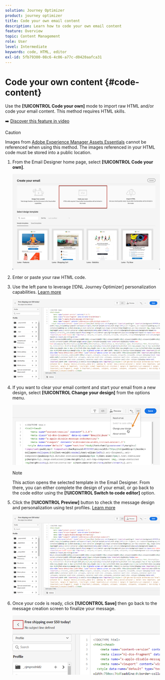 ```yaml
---
solution: Journey Optimizer
product: journey optimizer
title: Code your own email content
description: Learn how to code your own email content
feature: Overview
topic: Content Management
role: User
level: Intermediate
keywords: code, HTML, editor
exl-id: 5fb79300-08c6-4c06-a77c-d0420aafca31
---
```

# Code your own content {#code-content}

Use the **[!UICONTROL Code your own]** mode to import raw HTML and/or code your email content. This method requires HTML skills.

➡️ [Discover this feature in video](#video)

>[!CAUTION]
>
> Images from [Adobe Experience Manager Assets Essentials](assets-essentials.md) cannot be referenced when using this method. The images referenced in your HTML code must be stored into a public location. 

1. From the Email Designer home page, select **[!UICONTROL Code your own]**.

    ![](assets/code-your-own.png)

1. Enter or paste your raw HTML code. 

1. Use the left pane to leverage [!DNL Journey Optimizer] personalization capabilities. [Learn more](../personalization/personalize.md)

    ![](assets/code-editor.png)

1. If you want to clear your email content and start your email from a new design, select **[!UICONTROL Change your design]** from the options menu.
    
    ![](assets/code-editor-change-design.png)

    >[!NOTE]
    >
    >This action opens the selected template in the Email Designer. From there, you can either complete the design of your email, or go back to the code editor using the **[!UICONTROL Switch to code editor]** option.

1. Click the **[!UICONTROL Preview]** button to check the message design and personalization using test profiles. [Learn more](preview.md)

    ![](assets/code-editor-preview.png)

1. Once your code is ready, click **[!UICONTROL Save]** then go back to the message creation screen to finalize your message.

    ![](assets/code-editor-save.png)
